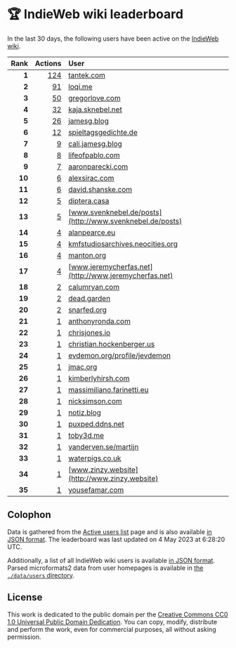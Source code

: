 # 🏆 IndieWeb wiki leaderboard

In the last 30 days, the following users have been active on the [IndieWeb wiki](https://indieweb.org).

| Rank | Actions | User |
|-----:|--------:|:-----|
| **1** | [124](https://indieweb.org/Special:Contributions/Tantek.com) | [tantek.com](http://tantek.com) |
| **2** | [91](https://indieweb.org/Special:Contributions/Loqi.me) | [loqi.me](http://loqi.me) |
| **3** | [50](https://indieweb.org/Special:Contributions/Gregorlove.com) | [gregorlove.com](http://gregorlove.com) |
| **4** | [32](https://indieweb.org/Special:Contributions/Kaja.sknebel.net) | [kaja.sknebel.net](http://kaja.sknebel.net) |
| **5** | [26](https://indieweb.org/Special:Contributions/Jamesg.blog) | [jamesg.blog](http://jamesg.blog) |
| **6** | [12](https://indieweb.org/Special:Contributions/Spieltagsgedichte.de) | [spieltagsgedichte.de](http://spieltagsgedichte.de) |
| **7** | [9](https://indieweb.org/Special:Contributions/Cali.jamesg.blog) | [cali.jamesg.blog](http://cali.jamesg.blog) |
| **8** | [8](https://indieweb.org/Special:Contributions/Lifeofpablo.com) | [lifeofpablo.com](http://lifeofpablo.com) |
| **9** | [7](https://indieweb.org/Special:Contributions/Aaronparecki.com) | [aaronparecki.com](http://aaronparecki.com) |
| **10** | [6](https://indieweb.org/Special:Contributions/Alexsirac.com) | [alexsirac.com](http://alexsirac.com) |
| **11** | [6](https://indieweb.org/Special:Contributions/David.shanske.com) | [david.shanske.com](http://david.shanske.com) |
| **12** | [5](https://indieweb.org/Special:Contributions/Diptera.casa) | [diptera.casa](http://diptera.casa) |
| **13** | [5](https://indieweb.org/Special:Contributions/Www.svenknebel.de_posts) | [www.svenknebel.de/posts](http://www.svenknebel.de/posts) |
| **14** | [4](https://indieweb.org/Special:Contributions/Alanpearce.eu) | [alanpearce.eu](http://alanpearce.eu) |
| **15** | [4](https://indieweb.org/Special:Contributions/Kmfstudiosarchives.neocities.org) | [kmfstudiosarchives.neocities.org](http://kmfstudiosarchives.neocities.org) |
| **16** | [4](https://indieweb.org/Special:Contributions/Manton.org) | [manton.org](http://manton.org) |
| **17** | [4](https://indieweb.org/Special:Contributions/Www.jeremycherfas.net) | [www.jeremycherfas.net](http://www.jeremycherfas.net) |
| **18** | [2](https://indieweb.org/Special:Contributions/Calumryan.com) | [calumryan.com](http://calumryan.com) |
| **19** | [2](https://indieweb.org/Special:Contributions/Dead.garden) | [dead.garden](http://dead.garden) |
| **20** | [2](https://indieweb.org/Special:Contributions/Snarfed.org) | [snarfed.org](http://snarfed.org) |
| **21** | [1](https://indieweb.org/Special:Contributions/Anthonyronda.com) | [anthonyronda.com](http://anthonyronda.com) |
| **22** | [1](https://indieweb.org/Special:Contributions/Chrisjones.io) | [chrisjones.io](http://chrisjones.io) |
| **23** | [1](https://indieweb.org/Special:Contributions/Christian.hockenberger.us) | [christian.hockenberger.us](http://christian.hockenberger.us) |
| **24** | [1](https://indieweb.org/Special:Contributions/Evdemon.org_profile_jevdemon) | [evdemon.org/profile/jevdemon](http://evdemon.org/profile/jevdemon) |
| **25** | [1](https://indieweb.org/Special:Contributions/Jmac.org) | [jmac.org](http://jmac.org) |
| **26** | [1](https://indieweb.org/Special:Contributions/Kimberlyhirsh.com) | [kimberlyhirsh.com](http://kimberlyhirsh.com) |
| **27** | [1](https://indieweb.org/Special:Contributions/Massimiliano.farinetti.eu) | [massimiliano.farinetti.eu](http://massimiliano.farinetti.eu) |
| **28** | [1](https://indieweb.org/Special:Contributions/Nicksimson.com) | [nicksimson.com](http://nicksimson.com) |
| **29** | [1](https://indieweb.org/Special:Contributions/Notiz.blog) | [notiz.blog](http://notiz.blog) |
| **30** | [1](https://indieweb.org/Special:Contributions/Puxped.ddns.net) | [puxped.ddns.net](http://puxped.ddns.net) |
| **31** | [1](https://indieweb.org/Special:Contributions/Toby3d.me) | [toby3d.me](http://toby3d.me) |
| **32** | [1](https://indieweb.org/Special:Contributions/Vanderven.se_martijn) | [vanderven.se/martijn](http://vanderven.se/martijn) |
| **33** | [1](https://indieweb.org/Special:Contributions/Waterpigs.co.uk) | [waterpigs.co.uk](http://waterpigs.co.uk) |
| **34** | [1](https://indieweb.org/Special:Contributions/Www.zinzy.website) | [www.zinzy.website](http://www.zinzy.website) |
| **35** | [1](https://indieweb.org/Special:Contributions/Yousefamar.com) | [yousefamar.com](http://yousefamar.com) |


## Colophon

Data is gathered from the [Active users list](https://indieweb.org/Special:ActiveUsers) page and is also available [in JSON format](https://github.com/jgarber623/indieweb-wiki-leaderboard/blob/main/data/leaderboard.json). The leaderboard was last updated on 4 May 2023 at 6:28:20 UTC.

Additionally, a list of all IndieWeb wiki users is available [in JSON format](https://github.com/jgarber623/indieweb-wiki-leaderboard/blob/main/data/users.json). Parsed microformats2 data from user homepages is available in [the `./data/users` directory](https://github.com/jgarber623/indieweb-wiki-leaderboard/blob/main/data/users).

## License

This work is dedicated to the public domain per the [Creative Commons CC0 1.0 Universal Public Domain Dedication](https://creativecommons.org/publicdomain/zero/1.0/). You can copy, modify, distribute and perform the work, even for commercial purposes, all without asking permission.
